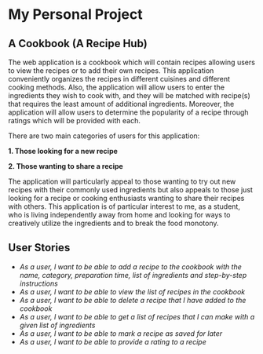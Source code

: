 # My Personal Project

## A Cookbook (A Recipe Hub)

The web application is a cookbook which will contain recipes allowing users 
to view the recipes or to add their own recipes. This application conveniently 
organizes the recipes in different cuisines and different cooking methods. 
Also, the application will allow users to enter the ingredients they wish 
to cook with, and they will be matched  with recipe(s) that requires the 
least amount of additional ingredients. Moreover, the application will 
allow users to determine the popularity of a recipe through ratings 
which will be provided with each. 

There are two main categories of users for this application:

**1. Those looking for a new recipe**

**2. Those wanting to share a recipe**

The application will particularly appeal to those wanting to try out new recipes with their commonly used ingredients but also appeals
to those just looking for a recipe or cooking enthusiasts wanting to share their 
recipes with others. This application is of particular interest to me, as a student,
who is living independently away from home and looking for ways to creatively 
utilize the ingredients and to break the food monotony. 


## User Stories

- *As a user, I want to be able to add a recipe to the cookbook with the name, 
 category, preparation time, list of ingredients and 
step-by-step instructions*
- *As a user, I want to be able to view the list of recipes in the cookbook*
- *As a user, I want to be able to delete a recipe that I have added to the cookbook*
- *As a user, I want to be able to get a list of recipes that I can make with a given list of ingredients*
- *As a user, I want to be able to mark a recipe as saved for later*
- *As a user, I want to be able to provide a rating to a recipe*

